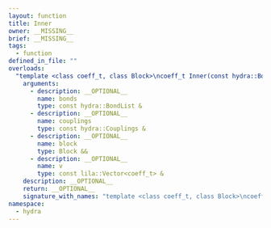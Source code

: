 ```yaml
---
layout: function
title: Inner
owner: __MISSING__
brief: __MISSING__
tags:
  - function
defined_in_file: ""
overloads:
  "template <class coeff_t, class Block>\ncoeff_t Inner(const hydra::BondList &, const hydra::Couplings &, Block &&, const lila::Vector<coeff_t> &)":
    arguments:
      - description: __OPTIONAL__
        name: bonds
        type: const hydra::BondList &
      - description: __OPTIONAL__
        name: couplings
        type: const hydra::Couplings &
      - description: __OPTIONAL__
        name: block
        type: Block &&
      - description: __OPTIONAL__
        name: v
        type: const lila::Vector<coeff_t> &
    description: __OPTIONAL__
    return: __OPTIONAL__
    signature_with_names: "template <class coeff_t, class Block>\ncoeff_t Inner(const hydra::BondList & bonds, const hydra::Couplings & couplings, Block && block, const lila::Vector<coeff_t> & v)"
namespace:
  - hydra
---
```

